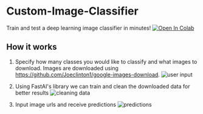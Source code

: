 # Custom-Image-Classifier

Train and test a deep learning image classifier in minutes! [![Open In Colab](https://colab.research.google.com/assets/colab-badge.svg)](https://camo.githubusercontent.com/52feade06f2fecbf006889a904d221e6a730c194/68747470733a2f2f636f6c61622e72657365617263682e676f6f676c652e636f6d2f6173736574732f636f6c61622d62616467652e737667)

## How it works

1. Specify how many classes you would like to classify and what images to download. Images are downloaded using https://github.com/Joeclinton1/google-images-download.
   ![user input]("https://raw.githubusercontent.com/kenny101/Custom-Image-Classifier/main/screenshots/user-input.jpg")

2. Using FastAI's library we can train and clean the downloaded data for better results
   ![cleaning data]("https://raw.githubusercontent.com/kenny101/Custom-Image-Classifier/main/screenshots/cleaning.jpg")

3. Input image urls and receive predictions
   ![predictions]("./screenshots/predictions.jpg")
